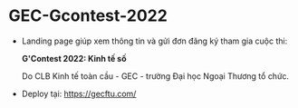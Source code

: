 # GEC-Gcontest-2022
- Landing page giúp xem thông tin và gửi đơn đăng ký tham gia cuộc thi:
  
  **G'Contest 2022: Kinh tế số**
  
  Do CLB Kinh tế toàn cầu - GEC - trường Đại học Ngoại Thương tổ chức.
- Deploy tại: https://gecftu.com/
